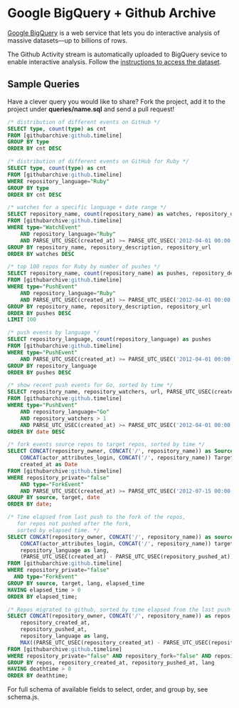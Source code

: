 # Google BigQuery + Github Archive

[Google BigQuery](https://developers.google.com/bigquery/) is a web service that lets you do interactive analysis of massive datasets—up to billions of rows.

The Github Activity stream is automatically uploaded to BigQuery sevice to enable interactive analysis. Follow the [instructions to access the dataset](http://www.githubarchive.org/).

## Sample Queries

Have a clever query you would like to share? Fork the project, add it to the project under **queries/name.sql** and send a pull request!

```sql
/* distribution of different events on GitHub */
SELECT type, count(type) as cnt
FROM [githubarchive:github.timeline]
GROUP BY type
ORDER BY cnt DESC

/* distribution of different events on GitHub for Ruby */
SELECT type, count(type) as cnt
FROM [githubarchive:github.timeline]
WHERE repository_language="Ruby"
GROUP BY type
ORDER BY cnt DESC

/* watches for a specific language + date range */
SELECT repository_name, count(repository_name) as watches, repository_description, repository_url
FROM [githubarchive:github.timeline]
WHERE type="WatchEvent"
	AND repository_language="Ruby"
	AND PARSE_UTC_USEC(created_at) >= PARSE_UTC_USEC('2012-04-01 00:00:00')
GROUP BY repository_name, repository_description, repository_url
ORDER BY watches DESC

/* top 100 repos for Ruby by number of pushes */
SELECT repository_name, count(repository_name) as pushes, repository_description, repository_url
FROM [githubarchive:github.timeline]
WHERE type="PushEvent"
	AND repository_language="Ruby"
	AND PARSE_UTC_USEC(created_at) >= PARSE_UTC_USEC('2012-04-01 00:00:00')
GROUP BY repository_name, repository_description, repository_url
ORDER BY pushes DESC
LIMIT 100

/* push events by language */
SELECT repository_language, count(repository_language) as pushes
FROM [githubarchive:github.timeline]
WHERE type="PushEvent"
	AND PARSE_UTC_USEC(created_at) >= PARSE_UTC_USEC('2012-04-01 00:00:00')
GROUP BY repository_language
ORDER BY pushes DESC

/* show recent push events for Go, sorted by time */
SELECT repository_name, repository_watchers, url, PARSE_UTC_USEC(created_at) as date
FROM [githubarchive:github.timeline]
WHERE type="PushEvent"
	AND repository_language="Go"
	AND repository_watchers > 1
	AND PARSE_UTC_USEC(created_at) >= PARSE_UTC_USEC('2012-04-01 00:00:00')
ORDER BY date DESC

/* fork events source repos to target repos, sorted by time */
SELECT CONCAT(repository_owner, CONCAT('/', repository_name)) as Source, 
	CONCAT(actor_attributes_login, CONCAT('/', repository_name)) Target, 
	created_at as Date
FROM [githubarchive:github.timeline]
WHERE repository_private="false"
	AND type="ForkEvent"
	AND PARSE_UTC_USEC(created_at) >= PARSE_UTC_USEC('2012-07-15 00:00:00')
GROUP BY source, target, date
ORDER BY date;

/* Time elapsed from last push to the fork of the repos,
   for repos not pushed after the fork,
   sorted by elapsed time. */
SELECT CONCAT(repository_owner, CONCAT('/', repository_name)) as source, 
	CONCAT(actor_attributes_login, CONCAT('/', repository_name)) target,
	repository_language as lang,
	(PARSE_UTC_USEC(created_at) - PARSE_UTC_USEC(repository_pushed_at)) as elapsed_time
FROM [githubarchive:github.timeline]
WHERE repository_private="false"
  AND type="ForkEvent"
GROUP BY source, target, lang, elapsed_time
HAVING elapsed_time > 0
ORDER BY elapsed_time;

/* Repos migrated to github, sorted by time elapsed from the last push */
SELECT CONCAT(repository_owner, CONCAT('/', repository_name)) as repos,
	repository_created_at, 
	repository_pushed_at,
	repository_language as lang,
	MAX((PARSE_UTC_USEC(repository_created_at) - PARSE_UTC_USEC(repository_pushed_at))) as deathtime
FROM [githubarchive:github.timeline]
WHERE repository_private="false" AND repository_fork="false" AND repository_language="Ruby"
GROUP BY repos, repository_created_at, repository_pushed_at, lang
HAVING deathtime > 0
ORDER BY deathtime;
```

For full schema of available fields to select, order, and group by, see schema.js.

